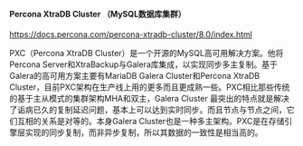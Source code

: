#### Percona XtraDB Cluster （MySQL数据库集群）

https://docs.percona.com/percona-xtradb-cluster/8.0/index.html

PXC（Percona XtraDB Cluster）是一个开源的MySQL高可用解决方案。他将Percona Server和XtraBackup与Galera库集成，以实现同步多主复制。基于Galera的高可用方案主要有MariaDB Galera Cluster和Percona XtraDB Cluster，目前PXC架构在生产线上用的更多而且更成熟一些。PXC相比那些传统的基于主从模式的集群架构MHA和双主，Galera Cluster 最突出的特点就是解决了诟病已久的复制延迟问题，基本上可以达到实时同步。而且节点与节点之间，它们互相的关系是对等的。本身Galera Cluster也是一种多主架构。PXC是在存储引擎层实现的同步复制，而非异步复制，所以其数据的一致性是相当高的。